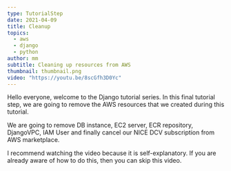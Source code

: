 ```yaml
---
type: TutorialStep
date: 2021-04-09
title: Cleanup
topics:
  - aws
  - django
  - python
author: mm
subtitle: Cleaning up resources from AWS
thumbnail: thumbnail.png
video: "https://youtu.be/8scGfh3D0Yc"
---
```


Hello everyone, welcome to the Django tutorial series. In this final tutorial step, we are going to remove the
AWS resources that we created during this tutorial.

We are going to remove DB instance, EC2 server, ECR repository, DjangoVPC, IAM User and
finally cancel our NICE DCV subscription from AWS marketplace.

I recommend watching the video because it is self-explanatory. If you are already aware of how to do this, then you can skip this video.
